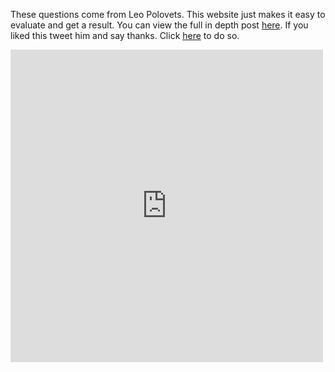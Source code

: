 ---
---

These questions come from Leo Polovets. This website just makes it easy to evaluate and get a result. You can view the full in depth post [here](https://www.codingvc.com/how-to-de-risk-a-startup). If you liked this tweet him and say thanks. Click [here](https://twitter.com/intent/tweet?text=Thank+you+@lpolovets+for+creating+this+awesome+startup+resource.+https:/mystartuprisk.com/) to do so.
<br/>

<div markdown="0">
<iframe src="https://docs.google.com/forms/d/e/1FAIpQLScB6L0XVb103ubqk6x-dFNCfYTxAtVSA3UjsOg39LW0volubQ/viewform?embedded=true" width="500" height="500" frameborder="0" marginheight="0" marginwidth="0">Loading...</iframe>
</div>
